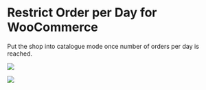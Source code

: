 # Restrict Order per Day for WooCommerce

Put the shop into catalogue mode once number of orders per day is reached.

![](https://d.pr/i/cwv2Pe+)

![](https://d.pr/i/Pe7MPB+)
